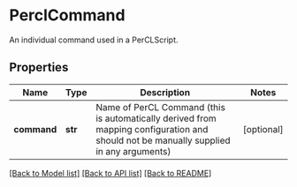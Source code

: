 # PerclCommand

An individual command used in a PerCLScript.
## Properties
Name | Type | Description | Notes
------------ | ------------- | ------------- | -------------
**command** | **str** | Name of PerCL Command (this is automatically derived from mapping configuration and should not be manually supplied in any arguments) | [optional] 

[[Back to Model list]](../README.md#documentation-for-models) [[Back to API list]](../README.md#documentation-for-api-endpoints) [[Back to README]](../README.md)


